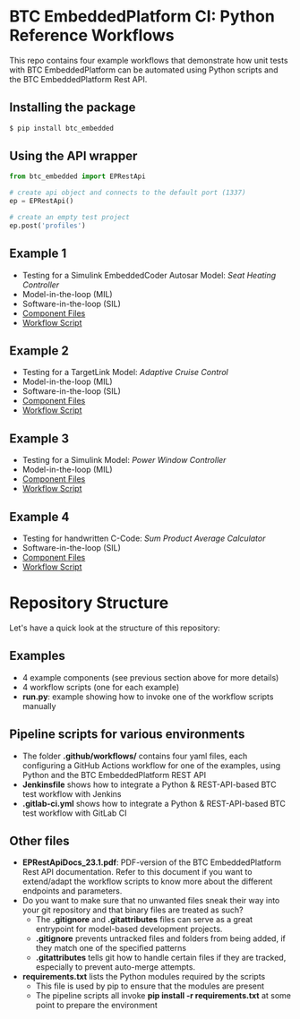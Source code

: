 # BTC EmbeddedPlatform CI: Python Reference Workflows

This repo contains four example workflows that demonstrate how unit tests with BTC EmbeddedPlatform can be automated using Python scripts and the BTC EmbeddedPlatform Rest API.

## Installing the package
```sh
$ pip install btc_embedded
```

## Using the API wrapper
```python
from btc_embedded import EPRestApi

# create api object and connects to the default port (1337)
ep = EPRestApi()

# create an empty test project
ep.post('profiles')
```

## Example 1
- Testing for a Simulink EmbeddedCoder Autosar Model: _Seat Heating Controller_
- Model-in-the-loop (MIL)
- Software-in-the-loop (SIL)
- [Component Files](examples/EmbeddedCoderAutosar_SHC)
- [Workflow Script](examples/test_workflow_ec.py)


## Example 2
- Testing for a TargetLink Model: _Adaptive Cruise Control_
- Model-in-the-loop (MIL)
- Software-in-the-loop (SIL)
- [Component Files](examples/TargetLink_ACC)
- [Workflow Script](examples/test_workflow_tl.py)


## Example 3
- Testing for a Simulink Model: _Power Window Controller_
- Model-in-the-loop (MIL)
- [Component Files](examples/CCode_SPA)
- [Workflow Script](examples/test_workflow_c.py)


## Example 4
- Testing for handwritten C-Code: _Sum Product Average Calculator_
- Software-in-the-loop (SIL)
- [Component Files](examples/Simulink_PWC)
- [Workflow Script](examples/test_workflow_sl.py)


# Repository Structure
Let's have a quick look at the structure of this repository:

## Examples
- 4 example components (see previous section above for more details)
- 4 workflow scripts (one for each example)
- **run.py**: example showing how to invoke one of the workflow scripts manually

## Pipeline scripts for various environments
- The folder **.github/workflows/** contains four yaml files, each configuring a GitHub Actions workflow for one of the examples, using Python and the BTC EmbeddedPlatform REST API
- **Jenkinsfile** shows how to integrate a Python & REST-API-based BTC test workflow with Jenkins 
- **.gitlab-ci.yml** shows how to integrate a Python & REST-API-based BTC test workflow with GitLab CI

## Other files
- **EPRestApiDocs_23.1.pdf**: PDF-version of the BTC EmbeddedPlatform Rest API documentation. Refer to this document if you want to extend/adapt the workflow scripts to know more about the different endpoints and parameters.
- Do you want to make sure that no unwanted files sneak their way into your git repository and that binary files are treated as such?
    - The **.gitignore** and **.gitattributes** files can serve as a great entrypoint for model-based development projects.
    - **.gitignore** prevents untracked files and folders from being added, if they match one of the specified patterns
    - **.gitattributes** tells git how to handle certain files if they are tracked, especially to prevent auto-merge attempts.
- **requirements.txt** lists the Python modules required by the scripts
    - This file is used by pip to ensure that the modules are present
    - The pipeline scripts all invoke **pip install -r requirements.txt** at some point to prepare the environment
